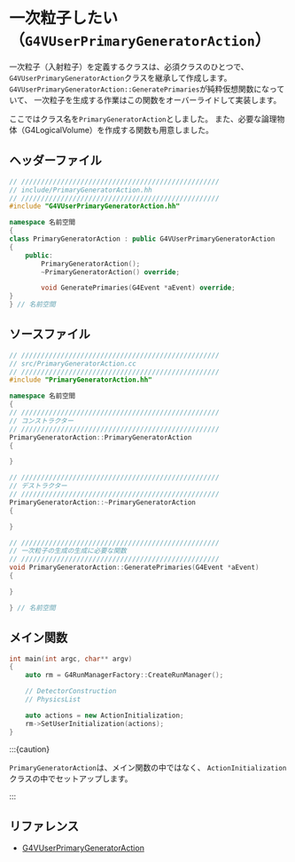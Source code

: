 # 一次粒子したい（``G4VUserPrimaryGeneratorAction``）

一次粒子（入射粒子）を定義するクラスは、必須クラスのひとつで、
``G4VUserPrimaryGeneratorAction``クラスを継承して作成します。
``G4VUserPrimaryGeneratorAction::GeneratePrimaries``が純粋仮想関数になっていて、
一次粒子を生成する作業はこの関数をオーバーライドして実装します。

ここではクラス名を``PrimaryGeneratorAction``としました。
また、必要な論理物体（G4LogicalVolume）を作成する関数も用意しました。

## ヘッダーファイル

```cpp
// //////////////////////////////////////////////////
// include/PrimaryGeneratorAction.hh
// //////////////////////////////////////////////////
#include "G4VUserPrimaryGeneratorAction.hh"

namespace 名前空間
{
class PrimaryGeneratorAction : public G4VUserPrimaryGeneratorAction
{
    public:
        PrimaryGeneratorAction();
        ~PrimaryGeneratorAction() override;

        void GeneratePrimaries(G4Event *aEvent) override;
}
} // 名前空間
```

## ソースファイル

```cpp
// //////////////////////////////////////////////////
// src/PrimaryGeneratorAction.cc
// //////////////////////////////////////////////////
#include "PrimaryGeneratorAction.hh"

namespace 名前空間
{
// //////////////////////////////////////////////////
// コンストラクター
// //////////////////////////////////////////////////
PrimaryGeneratorAction::PrimaryGeneratorAction
{

}

// //////////////////////////////////////////////////
// デストラクター
// //////////////////////////////////////////////////
PrimaryGeneratorAction::~PrimaryGeneratorAction
{

}

// //////////////////////////////////////////////////
// 一次粒子の生成の生成に必要な関数
// //////////////////////////////////////////////////
void PrimaryGeneratorAction::GeneratePrimaries(G4Event *aEvent)
{

}

} // 名前空間
```

## メイン関数

```cpp
int main(int argc, char** argv)
{
    auto rm = G4RunManagerFactory::CreateRunManager();

    // DetectorConstruction
    // PhysicsList

    auto actions = new ActionInitialization;
    rm->SetUserInitialization(actions);
}
```

:::{caution}

`PrimaryGeneratorAction`は、メイン関数の中ではなく、
`ActionInitialization`クラスの中でセットアップします。

:::

## リファレンス

- [G4VUserPrimaryGeneratorAction](https://geant4.kek.jp/Reference/11.2.0/classG4VUserPrimaryGeneratorAction.html)
